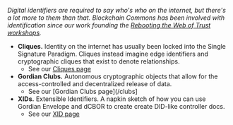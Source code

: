 _Digital identifiers are required to say who's who on the internet, but there's a lot more to them than that. Blockchain Commons has been involved with identification since our work founding the [Rebooting the Web of Trust workshops](https://www.weboftrust.info/)._

* **Cliques.** Identity on the internet has usually been locked into the Single Signature Paradigm. Cliques instead imagine edge identifiers and cryptographic cliques that exist to denote relationships.
   * See our [Cliques page](/cliques/)
* **Gordian Clubs.** Autonomous cryptographic objects that allow for the access-controlled and decentralized release of data.
   * See our [Gordian Clubs page](/clubs]
* **XIDs.** Extensible Identifiers. A napkin sketch of how you can use Gordian Envelope and dCBOR to create create DID-like controller docs.
   * See our [XID page](/xid/)
